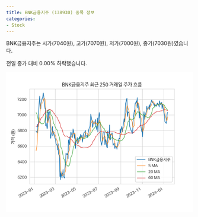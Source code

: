 ```yaml
---
title: BNK금융지주 (138930) 종목 정보
categories:
- Stock
---
```


BNK금융지주는 시가(7040원), 고가(7070원), 저가(7000원), 종가(7030원)였습니다.

전일 종가 대비 0.00% 하락했습니다.

<!-- more -->

![138930](/assets/stock_images/138930.png)